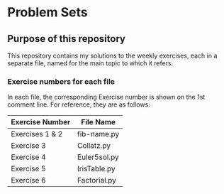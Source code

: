 # Problem Sets

## Purpose of this repository

This repository contains my solutions to the weekly exercises, each in a separate file, named for the main topic to which it refers. 

### Exercise numbers for each file

In each file, the corresponding Exercise number is shown on the 1st comment line. For reference, they are as follows:

Exercise Number  | File Name
---------------- | -------------
Exercises 1 & 2  | fib-name.py 
Exercise 3       | Collatz.py 
Exercise 4       | Euler5sol.py
Exercise 5       | IrisTable.py
Exercise 6       | Factorial.py








